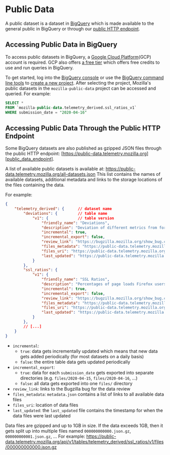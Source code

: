# Public Data

A public dataset is a dataset in [BigQuery][bigquery] which is made available to the general public
in BigQuery or through our [public HTTP endpoint][public_data_endpoint].

## Accessing Public Data in BigQuery

To access public datasets in BigQuery, a [Google Cloud Platform][gcp](GCP) account is required. 
GCP also offers [a free tier][gcp_free] which offers free credits to use and run queries in BigQuery.

To get started, log into the [BigQuery console][bigquery_console] or use the 
[BigQuery command line tools][bigquery_command_line] to [create a new project][bigquery_new_project].
After selecting the project, Mozilla's public datasets in the `mozilla-public-data` project can
be accessed and queried. For example:

```sql
SELECT * 
FROM `mozilla-public-data.telemetry_derived.ssl_ratios_v1` 
WHERE submission_date = "2020-04-16" 
```

## Accessing Public Data Through the Public HTTP Endpoint

Some BigQuery datasets are also published as gzipped JSON files through the public HTTP endpoint:
[https://public-data.telemetry.mozilla.org][public_data_endpoint].

A list of available public datasets is available at: https://public-data.telemetry.mozilla.org/all-datasets.json
This list contains the names of available datasets, additional metadata and links to the
storage locations of the files containing the data.

For example:

```json
{
    "telemetry_derived": {      // dataset name
        "deviations": {         // table name
            "v1": {             // table version
                "friendly_name": "Deviations",
                "description": "Deviation of different metrics from forecast.",
                "incremental": true,
                "incremental_export": false,
                "review_link": "https://bugzilla.mozilla.org/show_bug.cgi?id=1624528",  
                "files_metadata": "https://public-data.telemetry.mozilla.org/api/v1/tables/telemetry_derived/deviations/v1/files/metadata.json",
                "files_uri": "https://public-data.telemetry.mozilla.org/api/v1/tables/telemetry_derived/deviations/v1/files",
                "last_updated": "https://public-data.telemetry.mozilla.org/api/v1/tables/telemetry_derived/deviations/v1/last_updated"
            }
        },
        "ssl_ratios": {
            "v1": {
                "friendly_name": "SSL Ratios",
                "description": "Percentages of page loads Firefox users have performed that were  conducted over SSL broken down by country.",
                "incremental": true,
                "incremental_export": false,
                "review_link": "https://bugzilla.mozilla.org/show_bug.cgi?id=1414839",
                "files_metadata": "https://public-data.telemetry.mozilla.org/api/v1/tables/telemetry_derived/ssl_ratios/v1/files/metadata.json",
                "files_uri": "https://public-data.telemetry.mozilla.org/api/v1/tables/telemetry_derived/ssl_ratios/v1/files",
                "last_updated": "https://public-data.telemetry.mozilla.org/api/v1/tables/telemetry_derived/ssl_ratios/v1/last_updated"
            }
        },
        // [...]
    }
}
```

* `incremental`: 
    * `true`: data gets incrementally updated which means that new data gets added periodically 
    (for most datasets on a daily basis)
    * `false`: the entire table data gets updated periodically 
* `incremental_export`:
    * `true`: data for each `submission_date` gets exported into separate directories (e.g.
    `files/2020-04-15`, `files/2020-04-16`, ...)
    * `false`: all data gets exported into one `files/` directory 
* `review_link`: links to the Bugzilla bug for the data review
* `files_metadata`: `metadata.json` contains a list of links to all available data files
* `files_uri`: location of data files
* `last_updated`: the `last_updated` file contains the timestamp for when the data files were 
  last updated


Data files are gzipped and up to 1GB in size. If the data exceeds 1GB, then it gets split up into multiple
files named `000000000000.json.gz`, `000000000001.json.gz`, ...
For example: https://public-data.telemetry.mozilla.org/api/v1/tables/telemetry_derived/ssl_ratios/v1/files/000000000000.json.gz


[bigquery]: [https://cloud.google.com/bigquery]
[bigquery_console]: [https://console.cloud.google.com/bigquery]
[bigquery_command_line]: [https://cloud.google.com/bigquery/docs/bq-command-line-tool]
[bigquery_new_project]: [https://cloud.google.com/appengine/docs/standard/nodejs/building-app/creating-project]
[gcp]: [https://cloud.google.com]
[gcp_free]: [https://cloud.google.com/free]
[public_data_endpoint]: https://public-data.telemetry.mozilla.org
[public_data_datasets]: https://public-data.telemetry.mozilla.org/all-datasets.json
